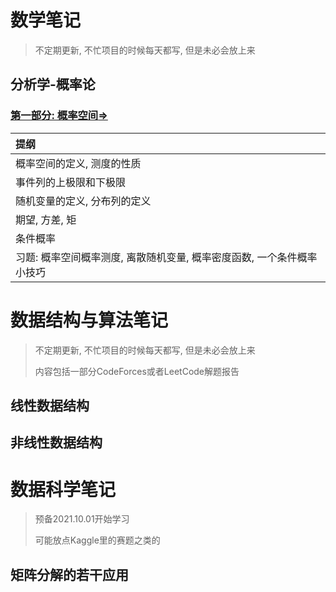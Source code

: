 # 数学笔记

> 不定期更新, 不忙项目的时候每天都写, 但是未必会放上来

## 分析学-概率论

### <a href='./分析-概率-概率空间.html'>第一部分: 概率空间$\Rightarrow$</a>

| 提纲                                                         |
| :----------------------------------------------------------- |
| 概率空间的定义, 测度的性质                                   |
| 事件列的上极限和下极限                                       |
| 随机变量的定义, 分布列的定义                                 |
| 期望, 方差, 矩                                               |
| 条件概率                                                     |
| 习题: 概率空间概率测度, 离散随机变量, 概率密度函数, 一个条件概率小技巧 |



# 数据结构与算法笔记

> 不定期更新, 不忙项目的时候每天都写, 但是未必会放上来
>
> 内容包括一部分CodeForces或者LeetCode解题报告

## 线性数据结构

## 非线性数据结构





# 数据科学笔记

> 预备2021.10.01开始学习
>
> 可能放点Kaggle里的赛题之类的

## 矩阵分解的若干应用

## 
